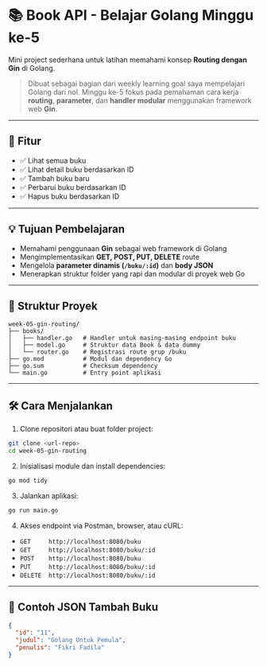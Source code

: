 # 📚 Book API - Belajar Golang Minggu ke-5

Mini project sederhana untuk latihan memahami konsep **Routing dengan Gin** di Golang.

> Dibuat sebagai bagian dari weekly learning goal saya mempelajari Golang dari nol. Minggu ke-5 fokus pada pemahaman cara kerja **routing**, **parameter**, dan **handler modular** menggunakan framework web **Gin**.

---

## 🎯 Fitur

- ✅ Lihat semua buku
- ✅ Lihat detail buku berdasarkan ID
- ✅ Tambah buku baru
- ✅ Perbarui buku berdasarkan ID
- ✅ Hapus buku berdasarkan ID

---

## 💡 Tujuan Pembelajaran

- Memahami penggunaan **Gin** sebagai web framework di Golang
- Mengimplementasikan **GET, POST, PUT, DELETE** route
- Mengelola **parameter dinamis (`/buku/:id`)** dan **body JSON**
- Menerapkan struktur folder yang rapi dan modular di proyek web Go

---

## 🧱 Struktur Proyek
```
week-05-gin-routing/
├── books/
│   ├── handler.go   # Handler untuk masing-masing endpoint buku
│   ├── model.go     # Struktur data Book & data dummy
│   └── router.go    # Registrasi route grup /buku
├── go.mod           # Modul dan dependency Go
├── go.sum           # Checksum dependency
└── main.go          # Entry point aplikasi

````

---

## 🛠 Cara Menjalankan

1. Clone repositori atau buat folder project:

```bash
git clone <url-repo>
cd week-05-gin-routing
````

2. Inisialisasi module dan install dependencies:

```bash
go mod tidy
```

3. Jalankan aplikasi:

```bash
go run main.go
```

4. Akses endpoint via Postman, browser, atau cURL:

* `GET     http://localhost:8080/buku`
* `GET     http://localhost:8080/buku/:id`
* `POST    http://localhost:8080/buku`
* `PUT     http://localhost:8080/buku/:id`
* `DELETE  http://localhost:8080/buku/:id`

---

## 📌 Contoh JSON Tambah Buku

```json
{
  "id": "11",
  "judul": "Golang Untuk Pemula",
  "penulis": "Fikri Fadila"
}
```